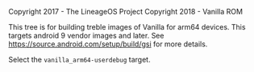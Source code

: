 Copyright 2017 - The LineageOS Project
Copyright 2018 - Vanilla ROM

This tree is for building treble images of Vanilla for arm64 devices.
This targets android 9 vendor images and later.
See https://source.android.com/setup/build/gsi for more details.


Select the ```vanilla_arm64-userdebug``` target.
